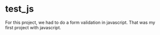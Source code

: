 # test_js

For this project, we had to do a form validation in javascript.
That was my first project with javascript.
